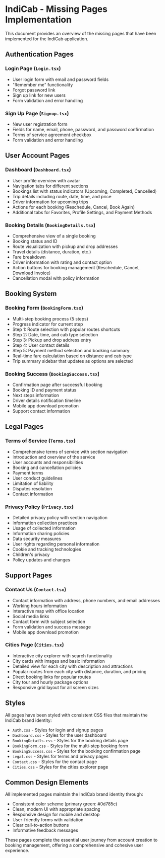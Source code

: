 # IndiCab - Missing Pages Implementation

This document provides an overview of the missing pages that have been implemented for the IndiCab application.

## Authentication Pages

### Login Page (`Login.tsx`)
- User login form with email and password fields
- "Remember me" functionality
- Forgot password link
- Sign up link for new users
- Form validation and error handling

### Sign Up Page (`Signup.tsx`)
- New user registration form
- Fields for name, email, phone, password, and password confirmation
- Terms of service agreement checkbox
- Form validation and error handling

## User Account Pages

### Dashboard (`Dashboard.tsx`)
- User profile overview with avatar
- Navigation tabs for different sections
- Bookings list with status indicators (Upcoming, Completed, Cancelled)
- Trip details including route, date, time, and price
- Driver information for upcoming trips
- Actions for each booking (Reschedule, Cancel, Book Again)
- Additional tabs for Favorites, Profile Settings, and Payment Methods

### Booking Details (`BookingDetails.tsx`)
- Comprehensive view of a single booking
- Booking status and ID
- Route visualization with pickup and drop addresses
- Travel details (distance, duration, etc.)
- Fare breakdown
- Driver information with rating and contact option
- Action buttons for booking management (Reschedule, Cancel, Download Invoice)
- Cancellation modal with policy information

## Booking System

### Booking Form (`BookingForm.tsx`)
- Multi-step booking process (5 steps)
- Progress indicator for current step
- Step 1: Route selection with popular routes shortcuts
- Step 2: Date, time, and cab type selection
- Step 3: Pickup and drop address entry
- Step 4: User contact details
- Step 5: Payment method selection and booking summary
- Real-time fare calculation based on distance and cab type
- Trip summary sidebar that updates as options are selected

### Booking Success (`BookingSuccess.tsx`)
- Confirmation page after successful booking
- Booking ID and payment status
- Next steps information
- Driver details notification timeline
- Mobile app download promotion
- Support contact information

## Legal Pages

### Terms of Service (`Terms.tsx`)
- Comprehensive terms of service with section navigation
- Introduction and overview of the service
- User accounts and responsibilities
- Booking and cancellation policies
- Payment terms
- User conduct guidelines
- Limitation of liability
- Disputes resolution
- Contact information

### Privacy Policy (`Privacy.tsx`)
- Detailed privacy policy with section navigation
- Information collection practices
- Usage of collected information
- Information sharing policies
- Data security measures
- User rights regarding personal information
- Cookie and tracking technologies
- Children's privacy
- Policy updates and changes

## Support Pages

### Contact Us (`Contact.tsx`)
- Contact information with address, phone numbers, and email addresses
- Working hours information
- Interactive map with office location
- Social media links
- Contact form with subject selection
- Form validation and success message
- Mobile app download promotion

### Cities Page (`Cities.tsx`)
- Interactive city explorer with search functionality
- City cards with images and basic information
- Detailed view for each city with description and attractions
- Popular routes from each city with distance, duration, and pricing
- Direct booking links for popular routes
- City tour and hourly package options
- Responsive grid layout for all screen sizes

## Styles

All pages have been styled with consistent CSS files that maintain the IndiCab brand identity:

- `Auth.css` - Styles for login and signup pages
- `Dashboard.css` - Styles for the user dashboard
- `BookingDetails.css` - Styles for the booking details page
- `BookingForm.css` - Styles for the multi-step booking form
- `BookingSuccess.css` - Styles for the booking confirmation page
- `Legal.css` - Styles for terms and privacy pages
- `Contact.css` - Styles for the contact page
- `Cities.css` - Styles for the cities explorer page

## Common Design Elements

All implemented pages maintain the IndiCab brand identity through:

- Consistent color scheme (primary green: #0d785c)
- Clean, modern UI with appropriate spacing
- Responsive design for mobile and desktop
- User-friendly forms with validation
- Clear call-to-action buttons
- Informative feedback messages

These pages complete the essential user journey from account creation to booking management, offering a comprehensive and cohesive user experience.
